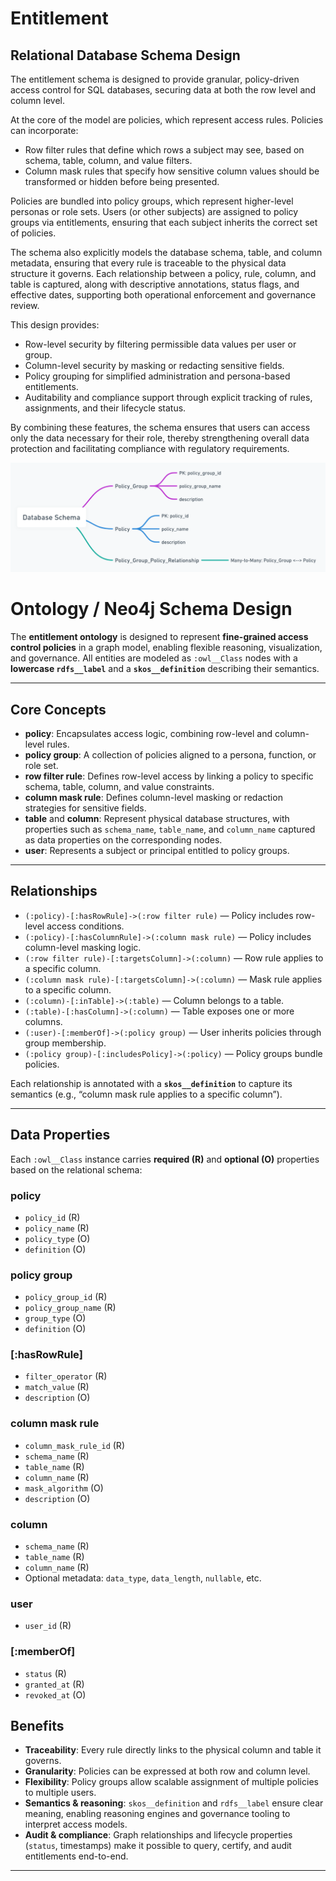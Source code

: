 # Entitlement 

## Relational Database Schema Design

The entitlement schema is designed to provide granular, policy-driven access control for SQL databases, securing data at both the row level and column level.

At the core of the model are policies, which represent access rules. Policies can incorporate:
*   Row filter rules that define which rows a subject may see, based on schema, table, column, and value filters.
*   Column mask rules that specify how sensitive column values should be transformed or hidden before being presented.

Policies are bundled into policy groups, which represent higher-level personas or role sets. Users (or other subjects) are assigned to policy groups via entitlements, ensuring that each subject inherits the correct set of policies.

The schema also explicitly models the database schema, table, and column metadata, ensuring that every rule is traceable to the physical data structure it governs. Each relationship between a policy, rule, column, and table is captured, along with descriptive annotations, status flags, and effective dates, supporting both operational enforcement and governance review.

This design provides:
* 	Row-level security by filtering permissible data values per user or group.
* 	Column-level security by masking or redacting sensitive fields.
* 	Policy grouping for simplified administration and persona-based entitlements.
* 	Auditability and compliance support through explicit tracking of rules, assignments, and their lifecycle status.

By combining these features, the schema ensures that users can access only the data necessary for their role, thereby strengthening overall data protection and facilitating compliance with regulatory requirements.

![policy-group-relationship.png](resource%2Fpolicy-group-relationship.png)

# Ontology / Neo4j Schema Design

The **entitlement ontology** is designed to represent **fine-grained access control policies** in a graph model, enabling flexible reasoning, visualization, and governance. All entities are modeled as `:owl__Class` nodes with a **lowercase `rdfs__label`** and a **`skos__definition`** describing their semantics.  

---

## Core Concepts

- **policy**: Encapsulates access logic, combining row-level and column-level rules.  
- **policy group**: A collection of policies aligned to a persona, function, or role set.  
- **row filter rule**: Defines row-level access by linking a policy to specific schema, table, column, and value constraints.  
- **column mask rule**: Defines column-level masking or redaction strategies for sensitive fields.  
- **table** and **column**: Represent physical database structures, with properties such as `schema_name`, `table_name`, and `column_name` captured as data properties on the corresponding nodes.  
- **user**: Represents a subject or principal entitled to policy groups.

---

## Relationships

- `(:policy)-[:hasRowRule]->(:row filter rule)` — Policy includes row-level access conditions.  
- `(:policy)-[:hasColumnRule]->(:column mask rule)` — Policy includes column-level masking logic.  
- `(:row filter rule)-[:targetsColumn]->(:column)` — Row rule applies to a specific column.  
- `(:column mask rule)-[:targetsColumn]->(:column)` — Mask rule applies to a specific column.  
- `(:column)-[:inTable]->(:table)` — Column belongs to a table.  
- `(:table)-[:hasColumn]->(:column)` — Table exposes one or more columns.  
- `(:user)-[:memberOf]->(:policy group)` — User inherits policies through group membership.  
- `(:policy group)-[:includesPolicy]->(:policy)` — Policy groups bundle policies.

Each relationship is annotated with a **`skos__definition`** to capture its semantics (e.g., “column mask rule applies to a specific column”).  

---

## Data Properties

Each `:owl__Class` instance carries **required (R)** and **optional (O)** properties based on the relational schema:  

### policy
- `policy_id` (R)  
- `policy_name` (R)  
- `policy_type` (O)  
- `definition` (O)  

### policy group
- `policy_group_id` (R)  
- `policy_group_name` (R)  
- `group_type` (O)  
- `definition` (O)  

### [:hasRowRule]
- `filter_operator` (R)  
- `match_value` (R)  
- `description` (O)  

### column mask rule
- `column_mask_rule_id` (R)  
- `schema_name` (R)  
- `table_name` (R)  
- `column_name` (R)  
- `mask_algorithm` (O)  
- `description` (O)  



### column
- `schema_name` (R)  
- `table_name` (R)  
- `column_name` (R)  
- Optional metadata: `data_type`, `data_length`, `nullable`, etc.  

### user
- `user_id` (R)  


### [:memberOf]
- `status` (R)  
- `granted_at` (R)  
- `revoked_at` (O)  

## Benefits

- **Traceability**: Every rule directly links to the physical column and table it governs.  
- **Granularity**: Policies can be expressed at both row and column level.  
- **Flexibility**: Policy groups allow scalable assignment of multiple policies to multiple users.  
- **Semantics & reasoning**: `skos__definition` and `rdfs__label` ensure clear meaning, enabling reasoning engines and governance tooling to interpret access models.  
- **Audit & compliance**: Graph relationships and lifecycle properties (`status`, timestamps) make it possible to query, certify, and audit entitlements end-to-end.  

---
